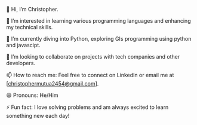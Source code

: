 👋 Hi, I’m Christopher.

👀 I’m interested in learning various programming languages and enhancing my technical skills.

🌱 I’m currently diving into Python, exploring GIs programming using python and javascipt.

🔎 I’m looking to collaborate on projects with tech companies and other developers.

📫 How to reach me: Feel free to connect on LinkedIn or email me at [christophermutua2454@gmail.com].

😄 Pronouns: He/Him

⚡ Fun fact: I love solving problems and am always excited to learn something new each day!

<!---
Topher-py/Topher-py is a ✨ special ✨ repository because its `README.md` (this file) appears on your GitHub profile.
You can click the Preview link to take a look at your changes.
--->
